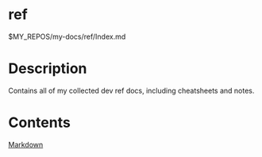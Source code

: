 # ref

$MY_REPOS/my-docs/ref/Index.md

# Description

Contains all of my collected dev ref docs, including cheatsheets and notes.

# Contents

[Markdown](./Markdown/Index.md)
